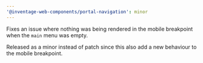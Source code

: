 ```yaml
---
'@inventage-web-components/portal-navigation': minor
---
```


Fixes an issue where nothing was being rendered in the mobile breakpoint when the `main` menu was empty.

Released as a minor instead of patch since this also add a new behaviour to the mobile breakpoint.
